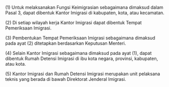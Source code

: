 (1) Untuk melaksanakan Fungsi Keimigrasian sebagaimana dimaksud dalam Pasal 3, dapat dibentuk Kantor Imigrasi di kabupaten, kota, atau
kecamatan.

(2) Di setiap wilayah kerja Kantor Imigrasi dapat dibentuk Tempat Pemeriksaan Imigrasi.

(3) Pembentukan Tempat Pemeriksaan Imigrasi sebagaimana dimaksud pada ayat (2) ditetapkan berdasarkan Keputusan Menteri.

(4) Selain Kantor Imigrasi sebagaimana dimaksud pada ayat (1), dapat dibentuk Rumah Detensi Imigrasi di ibu kota negara, provinsi, kabupaten, atau kota.

(5) Kantor Imigrasi dan Rumah Detensi Imigrasi merupakan unit pelaksana teknis yang berada di bawah Direktorat Jenderal Imigrasi.